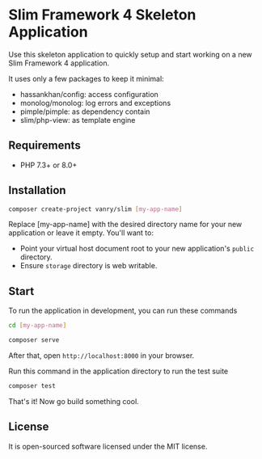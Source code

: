 # Slim Framework 4 Skeleton Application

Use this skeleton application to quickly setup and start working on a new Slim Framework 4 application.

It uses only a few packages to keep it minimal:

* hassankhan/config: access configuration
* monolog/monolog: log errors and exceptions
* pimple/pimple: as dependency contain
* slim/php-view: as template engine

## Requirements

* PHP 7.3+ or 8.0+

## Installation

```bash
composer create-project vanry/slim [my-app-name]
```

Replace [my-app-name] with the desired directory name for your new application or leave it empty. You'll want to:

* Point your virtual host document root to your new application's `public` directory.
* Ensure  `storage` directory is web writable.

## Start

To run the application in development, you can run these commands

```bash
cd [my-app-name]

composer serve
```

After that, open `http://localhost:8000` in your browser.

Run this command in the application directory to run the test suite

```bash
composer test
```

That's it! Now go build something cool.

## License

It is open-sourced software licensed under the MIT license.
